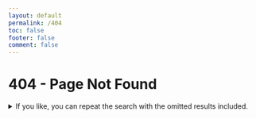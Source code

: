 ```yaml
---
layout: default
permalink: /404
toc: false
footer: false
comment: false
---
```


# 404 - Page Not Found

<details>
<summary> If you like, you can repeat the search with the omitted results included.</summary>
<div class="video" align="center">
<video loop controls muted src="/src/assets/videos/HeroVid.mp4" data-canonical-src="/src/assets/videos/HeroVid.mp4" frameborder="0" allow="accelerometer; autoplay; clipboard-write; encrypted-media; gyroscope; picture-in-picture; allowfullscreen" class="d-block rounded-bottom-2 width-fit" style="max-height:640px;">
